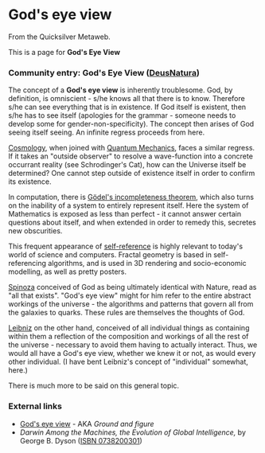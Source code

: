 
# God's eye view

From the Quicksilver Metaweb.

This is a page for **God's Eye View**
### Community entry: God's Eye View ([DeusNatura](/user-deusnatura))


The concept of a **God's eye view** is inherently troublesome. God, by definition, is omniscient - s/he knows all that there is to know. Therefore s/he can see everything that is in existence. If God itself is existent, then s/he has to see itself (apologies for the grammar - someone needs to develop some for gender-non-specificity). The concept then arises of God seeing itself seeing. An infinite regress proceeds from here.

[Cosmology](/cosmology), when joined with [Quantum Mechanics](/http-en-wikipedia-org-wiki-quantum-mechanics), faces a similar regress. If it takes an "outside observer" to resolve a wave-function into a concrete occurrant reality (see Schrodinger's Cat), how can the Universe itself be determined? One cannot step outside of existence itself in order to confirm its existence.

In computation, there is [Gödel's incompleteness theorem](/http-en-wikipedia-org-wiki-goedel-s-incompleteness-theorem), which also turns on the inability of a system to entirely represent itself. Here the system of Mathematics is exposed as less than perfect - it cannot answer certain questions about itself, and when extended in order to remedy this, secretes new obscurities.

This frequent appearance of [self-reference](/http-en-wikipedia-org-wiki-self-reference) is highly relevant to today's world of science and computers. Fractal geometry is based in self-referencing algorithms, and is used in 3D rendering and socio-economic modelling, as well as pretty posters.

[Spinoza](/spinoza) conceived of God as being ultimately identical with Nature, read as "all that exists". "God's eye view" might for him refer to the entire abstract workings of the universe - the algorithms and patterns that govern all from the galaxies to quarks. These rules are themselves the thoughts of God.

[Leibniz](/leibniz) on the other hand, conceived of all individual things as containing within them a reflection of the composition and workings of all the rest of the universe - necessary to avoid them having to actually interact. Thus, we would all have a God's eye view, whether we knew it or not, as would every other individual. (I have bent Leibniz's concept of "individual" somewhat, here.) 

There is much more to be said on this general topic.

### External links


* [God's eye view](/http-en-wikipedia-org-wiki-subject-object-problem) - AKA *Ground and figure*
* *Darwin Among the Machines, the Evolution of Global Intelligence,* by George B. Dyson ([ISBN 0738200301](/))
